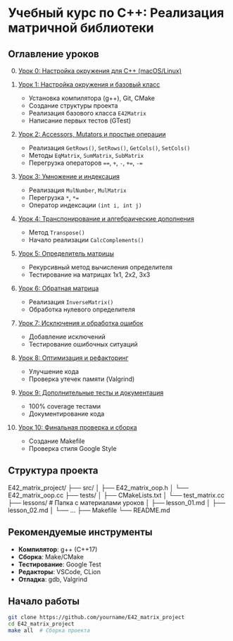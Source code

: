 # Учебный курс по C++: Реализация матричной библиотеки

## Оглавление уроков

0. [Урок 0: Настройка окружения для C++ (macOS/Linux)](./lessons/lesson_00.md)
1. [Урок 1: Настройка окружения и базовый класс](./lessons/lesson_01.md)
   - Установка компилятора (g++), Git, CMake
   - Создание структуры проекта
   - Реализация базового класса `E42Matrix`
   - Написание первых тестов (GTest)

2. [Урок 2: Accessors, Mutators и простые операции](./lessons/lesson_02.md)
   - Реализация `GetRows()`, `SetRows()`, `GetCols()`, `SetCols()`
   - Методы `EqMatrix`, `SumMatrix`, `SubMatrix`
   - Перегрузка операторов `==`, `+`, `-`, `+=`, `-=`

3. [Урок 3: Умножение и индексация](./lessons/lesson_03.md)
   - Реализация `MulNumber`, `MulMatrix`
   - Перегрузка `*`, `*=`
   - Оператор индексации `(int i, int j)`

4. [Урок 4: Транспонирование и алгебраические дополнения](./lessons/lesson_04.md)
   - Метод `Transpose()`
   - Начало реализации `CalcComplements()`

5. [Урок 5: Определитель матрицы](./lessons/lesson_05.md)
   - Рекурсивный метод вычисления определителя
   - Тестирование на матрицах 1x1, 2x2, 3x3

6. [Урок 6: Обратная матрица](./lessons/lesson_06.md)
   - Реализация `InverseMatrix()`
   - Обработка нулевого определителя

7. [Урок 7: Исключения и обработка ошибок](./lessons/lesson_07.md)
   - Добавление исключений
   - Тестирование ошибочных ситуаций

8. [Урок 8: Оптимизация и рефакторинг](./lessons/lesson_08.md)
   - Улучшение кода
   - Проверка утечек памяти (Valgrind)

9. [Урок 9: Дополнительные тесты и документация](./lessons/lesson_09.md)
   - 100% coverage тестами
   - Документирование кода

10. [Урок 10: Финальная проверка и сборка](./lessons/lesson_10.md)
    - Создание Makefile
    - Проверка стиля Google Style

## Структура проекта
E42_matrix_project/
├── src/
│   ├── E42_matrix_oop.h
│   └── E42_matrix_oop.cc
├── tests/
│   ├── CMakeLists.txt
│   └── test_matrix.cc
├── lessons/          # Папка с материалами уроков
│   ├── lesson_01.md
│   ├── lesson_02.md
│   └── ...
├── Makefile
└── README.md

## Рекомендуемые инструменты
- **Компилятор**: g++ (C++17)
- **Сборка**: Make/CMake
- **Тестирование**: Google Test
- **Редакторы**: VSCode, CLion
- **Отладка**: gdb, Valgrind

## Начало работы
```bash
git clone https://github.com/yourname/E42_matrix_project
cd E42_matrix_project
make all  # Сборка проекта
```
